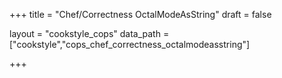 +++
title = "Chef/Correctness OctalModeAsString"
draft = false

layout = "cookstyle_cops"
data_path = ["cookstyle","cops_chef_correctness_octalmodeasstring"]

+++

<!-- The content of this page is automatically generated from the
cops_chef_correctness_octalmodeasstring.yml file in github.com/chef/cookstyle/blob/master/docs-chef-io/data/cookstyle/. -->
